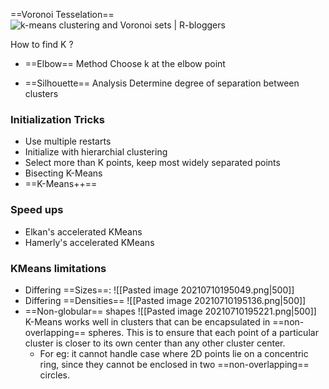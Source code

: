 ==Voronoi Tesselation==
![k-means clustering and Voronoi sets | R-bloggers](http://f.hypotheses.org/wp-content/blogs.dir/253/files/2015/02/k-means-5-groups-1-version-1-2.png)

How to find K ?
- ==Elbow== Method
Choose k at the elbow point

- ==Silhouette== Analysis
Determine degree of separation between clusters

### Initialization Tricks
- Use  multiple restarts
- Initialize with hierarchial clustering
- Select more than K points, keep most widely separated points
- Bisecting K-Means
- ==K-Means++==

### Speed ups
- Elkan's accelerated KMeans
- Hamerly's accelerated KMeans

### KMeans limitations
- Differing ==Sizes==:
![[Pasted image 20210710195049.png|500]]
- Differing ==Densities==
![[Pasted image 20210710195136.png|500]]
- ==Non-globular== shapes
![[Pasted image 20210710195221.png|500]]
K-Means works well in clusters that can be encapsulated in ==non-overlapping== spheres. This is to ensure that each point of a particular cluster is closer to its own center than any other cluster center.
	- For eg: it cannot handle case where 2D points lie on a concentric ring, since they cannot be enclosed in two ==non-overlapping== circles.